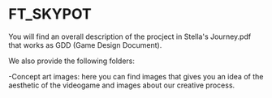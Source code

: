 # FT_SKYPOT

You will find an overall description of the procject in Stella's Journey.pdf that works as GDD (Game Design Document).

We also provide the following folders:

-Concept art images: here you can find images that gives you an idea of the aesthetic of the videogame and images about our creative process. 


